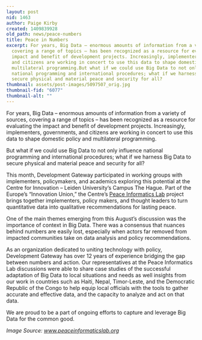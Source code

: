 ```yaml
---
layout: post
nid: 1463
author: Paige Kirby
created: 1409839928
old_path: news/peace-numbers
title: Peace in Numbers
excerpt: For years, Big Data – enormous amounts of information from a variety of sources,
  covering a range of topics – has been recognized as a resource for evaluating the
  impact and benefit of development projects. Increasingly, implementers, governments,
  and citizens are working in concert to use this data to shape domestic policy and
  multilateral programming.But what if we could use Big Data to not only influence
  national programming and international procedures; what if we harness Big Data to
  secure physical and material peace and security for all?
thumbnail: assets/post-images/5097507_orig.jpg
thumbnail-fid: "6077"
thumbnail-alt: ""
---
```


For years, Big Data – enormous amounts of information from a variety of sources, covering a range of topics – has been recognized as a resource for evaluating the impact and benefit of development projects. Increasingly, implementers, governments, and citizens are working in concert to use this data to shape domestic policy and multilateral programming.

But what if we could use Big Data to not only influence national programming and international procedures; what if we harness Big Data to secure physical and material peace and security for all?

This month, Development Gateway participated in working groups with implementers, policymakers, and academics exploring this potential at the Centre for Innovation – Leiden University’s Campus The Hague. Part of the Europe’s “Innovation Union,” the Centre’s [Peace Informatics Lab](http://www.peaceinformaticslab.org/) project brings together implementers, policy makers, and thought leaders to turn quantitative data into qualitative recommendations for lasting peace.

One of the main themes emerging from this August’s discussion was the importance of context in Big Data. There was a consensus that nuances behind numbers are easily lost, especially when actors far removed from impacted communities take on data analysis and policy recommendations.

As an organization dedicated to uniting technology with policy, Development Gateway has over 12 years of experience bridging the gap between numbers and action. Our representatives at the Peace Informatics Lab discussions were able to share case studies of the successful adaptation of Big Data to local situations and needs as well insights from our work in countries such as Haiti, Nepal, Timor-Leste, and the Democratic Republic of the Congo to help equip local officials with the tools to gather accurate and effective data, and the capacity to analyze and act on that data.

We are proud to be a part of ongoing efforts to capture and leverage Big Data for the common good.

*Image Source: www.peaceinformaticslab.org*
